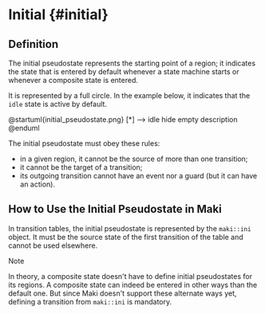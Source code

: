 # Initial {#initial}

## Definition

The initial pseudostate represents the starting point of a region; it indicates the state that is entered by default whenever a state machine starts or whenever a composite state is entered.

It is represented by a full circle. In the example below, it indicates that the `idle` state is active by default.

@startuml{initial_pseudostate.png}
[*] --> idle
hide empty description
@enduml

The initial pseudostate must obey these rules:

- in a given region, it cannot be the source of more than one transition;
- it cannot be the target of a transition;
- its outgoing transition cannot have an event nor a guard (but it can have an action).

## How to Use the Initial Pseudostate in Maki

In transition tables, the initial pseudostate is represented by the `maki::ini` object. It must be the source state of the first transition of the table and cannot be used elsewhere.

> [!note]
> In theory, a composite state doesn't have to define initial pseudostates for its regions. A composite state can indeed be entered in other ways than the default one. But since Maki doesn't support these alternate ways yet, defining a transition from `maki::ini` is mandatory.
